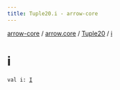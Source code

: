 ```yaml
---
title: Tuple20.i - arrow-core
---
```


[arrow-core](../../index.html) / [arrow.core](../index.html) / [Tuple20](index.html) / [i](./i.html)

# i

`val i: `[`I`](index.html#I)